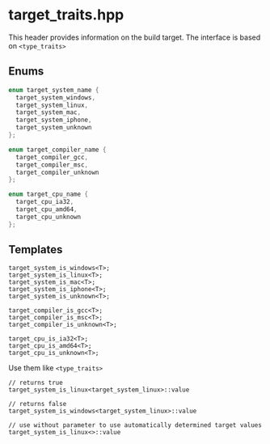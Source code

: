 target_traits.hpp
=================
This header provides information on the build target. The interface is based on `<type_traits>`

Enums
-----
```cpp
enum target_system_name {
  target_system_windows,
  target_system_linux,
  target_system_mac,
  target_system_iphone,
  target_system_unknown
};

enum target_compiler_name {
  target_compiler_gcc,
  target_compiler_msc,
  target_compiler_unknown
};

enum target_cpu_name {
  target_cpu_ia32,
  target_cpu_amd64,
  target_cpu_unknown
};
```

Templates
---------
```
target_system_is_windows<T>;
target_system_is_linux<T>;
target_system_is_mac<T>;
target_system_is_iphone<T>;
target_system_is_unknown<T>;

target_compiler_is_gcc<T>;
target_compiler_is_msc<T>;
target_compiler_is_unknown<T>;

target_cpu_is_ia32<T>;
target_cpu_is_amd64<T>;
target_cpu_is_unknown<T>;
```

Use them like `<type_traits>`
```
// returns true
target_system_is_linux<target_system_linux>::value

// returns false
target_system_is_windows<target_system_linux>::value

// use without parameter to use automatically determined target values
target_system_is_linux<>::value
```
